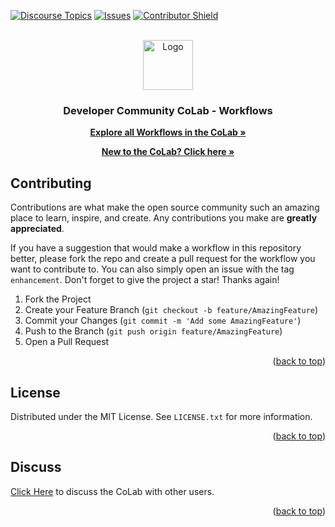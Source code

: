 <a id="readme-top"></a>
[![Discourse Topics][discourse-shield]][discourse-url]
[![Issues][issues-shield]][issues-url]
[![Contributor Shield][contributor-shield]][contributors-url]

[discourse-shield]: https://img.shields.io/discourse/topics?server=https%3A%2F%2Fdeveloper.sailpoint.com%2Fdiscuss&link=https%3A%2F%2Fdeveloper.sailpoint.com%2Fdiscuss%2Fc%2Fcolab%2Fcolab-workflows%2F60
[discourse-url]: https://developer.sailpoint.com/discuss/c/colab/colab-workflows/60
[issues-shield]:https://img.shields.io/github/issues/sailpoint-oss/colab-workflows?label=Issues
[issues-url]:https://github.com/sailpoint-oss/colab-workflows/issues
[contributor-shield]:https://img.shields.io/github/contributors/sailpoint-oss/colab-workflows?label=Contributors
[contributors-url]:https://github.com/sailpoint-oss/colab-workflows/graphs/contributors

<!-- PROJECT LOGO -->
<br />
<div align="center">
  <img src="https://avatars.githubusercontent.com/u/63106368?s=200&v=4" alt="Logo" width="80" height="80">

  <h3 align="center">Developer Community CoLab - Workflows</h3>

  <p align="center">
    <a href="https://developer.sailpoint.com/discuss/c/colab/colab-workflows/60"><strong>Explore all Workflows in the CoLab »</strong></a>
  </p>
  <p align="center">
    <a href="https://developer.sailpoint.com/discuss/t/about-the-sailpoint-developer-community-colab/11230"><strong>New to the CoLab? Click here »</strong></a>
  </p>
</div>

<!-- CONTRIBUTING -->
## Contributing

Contributions are what make the open source community such an amazing place to learn, inspire, and create. Any contributions you make are **greatly appreciated**.

If you have a suggestion that would make a workflow in this repository better, please fork the repo and create a pull request for the workflow you want to contribute to. You can also simply open an issue with the tag `enhancement`.
Don't forget to give the project a star! Thanks again!

1. Fork the Project
2. Create your Feature Branch (`git checkout -b feature/AmazingFeature`)
3. Commit your Changes (`git commit -m 'Add some AmazingFeature'`)
4. Push to the Branch (`git push origin feature/AmazingFeature`)
5. Open a Pull Request

<p align="right">(<a href="#readme-top">back to top</a>)</p>

<!-- LICENSE -->
## License

Distributed under the MIT License. See `LICENSE.txt` for more information.

<p align="right">(<a href="#readme-top">back to top</a>)</p>

<!-- CONTACT -->
## Discuss
[Click Here](https://developer.sailpoint.com/discuss/new-topic?title=Your%20CoLab%20question%20title&body=Your%20CoLab%20question%20body%20here&category_id=2&tags=colab) to discuss the CoLab with other users.

<p align="right">(<a href="#readme-top">back to top</a>)</p>
